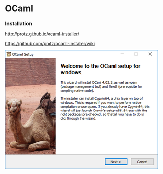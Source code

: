 # OCaml

### Installation

http://protz.github.io/ocaml-installer/

https://github.com/protz/ocaml-installer/wiki

![](_misc/OCaml%20setup.PNG)
